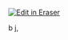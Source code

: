 <p><a target="_blank" href="https://app.eraser.io/workspace/HgGr20jQZaldGDUUpeiV" id="edit-in-eraser-github-link"><img alt="Edit in Eraser" src="https://firebasestorage.googleapis.com/v0/b/second-petal-295822.appspot.com/o/images%2Fgithub%2FOpen%20in%20Eraser.svg?alt=media&amp;token=968381c8-a7e7-472a-8ed6-4a6626da5501"></a></p>

b j,



<!--- Eraser file: https://app.eraser.io/workspace/HgGr20jQZaldGDUUpeiV --->
